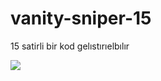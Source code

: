# vanity-sniper-15
15 satirli bir kod gelıstırıelbılır



![](https://komarev.com/ghpvc/?username=thezante&repo=vanity-sniper-15&color=red)

